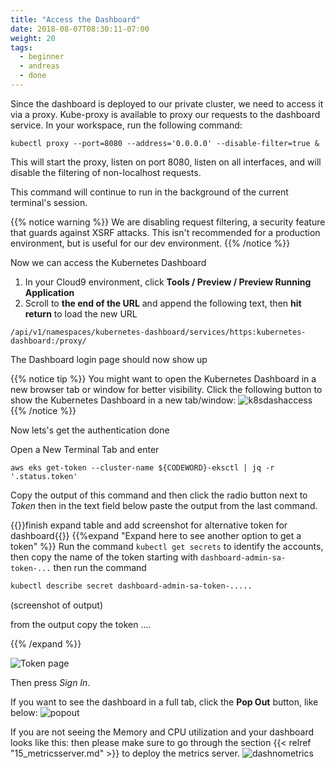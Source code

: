 ```yaml
---
title: "Access the Dashboard"
date: 2018-08-07T08:30:11-07:00
weight: 20
tags:
  - beginner
  - andreas
  - done
---
```


Since the dashboard is deployed to our private cluster, we need to access it via a proxy.
Kube-proxy is available to proxy our requests to the dashboard service.  In your
workspace, run the following command:
```
kubectl proxy --port=8080 --address='0.0.0.0' --disable-filter=true &
```

This will start the proxy, listen on port 8080, listen on all interfaces, and
will disable the filtering of non-localhost requests.

This command will continue to run in the background of the current terminal's session.

{{% notice warning %}}
We are disabling request filtering, a security feature that guards against XSRF attacks.
This isn't recommended for a production environment, but is useful for our dev environment.
{{% /notice %}}


Now we can access the Kubernetes Dashboard

1. In your Cloud9 environment, click **Tools / Preview / Preview Running Application**
1. Scroll to **the end of the URL** and append the following text, then **hit return** to load the new URL

```
/api/v1/namespaces/kubernetes-dashboard/services/https:kubernetes-dashboard:/proxy/
```
The Dashboard login page should now show up

{{% notice tip %}}
You might want to open the Kubernetes Dashboard in a new browser tab or window for better visibility. Click the following button to show the Kubernetes Dashboard in a new tab/window:
![k8sdashaccess](/images/mfe/k8sdashaccess.jpg?classes=border,shadow)
{{% /notice %}}

Now lets's get the authentication done

Open a New Terminal Tab and enter
```
aws eks get-token --cluster-name ${CODEWORD}-eksctl | jq -r '.status.token'
```

Copy the output of this command and then click the radio button next to
*Token* then in the text field below paste the output from the last command.

{{<todo>}}finish expand table and add screenshot for alternative token for dashboard{{</todo>}}
{{%expand "Expand here to see another option to get a token" %}}
Run the command ``kubectl get secrets`` to identify the accounts, then copy the name of the token starting with `dashboard-admin-sa-token-...`
then run the command
```bash
kubectl describe secret dashboard-admin-sa-token-.....
```
(screenshot of output)

from the output copy the token ....

{{% /expand %}}


![Token page](/images/dashboard-connect.png?classes=border,shadow)

Then press *Sign In*.

If you want to see the dashboard in a full tab, click the **Pop Out** button, like below:
![popout](/images/popout.png?classes=border,shadow)

If you are not seeing the Memory and CPU utilization and your dashboard looks like this:
then please make sure to go through the section {{< relref "15_metricsserver.md" >}} to deploy the metrics server.
![dashnometrics](/images/mfe/dashnometrics.jpg?classes=border,shadow)

